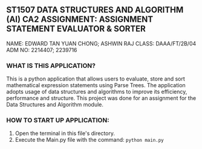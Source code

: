## ST1507 DATA STRUCTURES AND ALGORITHM (AI) CA2 ASSIGNMENT: ASSIGNMENT STATEMENT EVALUATOR & SORTER
NAME: EDWARD TAN YUAN CHONG; ASHWIN RAJ
CLASS: DAAA/FT/2B/04
ADM NO: 2214407; 2239716

### WHAT IS THIS APPLICATION?
This is a python application that allows users to evaluate, store and sort mathematical expression statements using Parse Trees. The application adopts usage of data structures and algorithms to improve its efficiency, performance and structure. This project was done for an assignment for the Data Structures and Algorithm module.

### HOW TO START UP APPLICATION:
1. Open the terminal in this file's directory.
2. Execute the Main.py file with the command: `python main.py`
   
